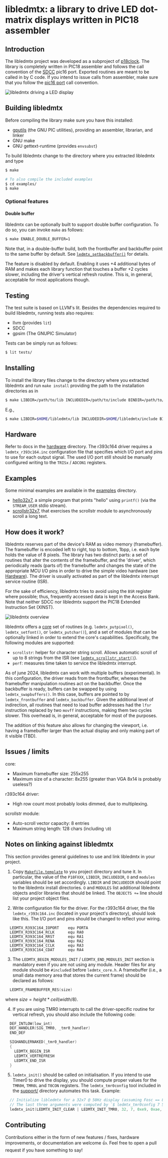 # libledmtx: a library to drive LED dot-matrix displays written in PIC18 assembler

## Introduction
The libledmtx project was developed as a subproject of [p18clock](https://github.com/jalopezg-git/p18clock).
The library is completely written in PIC18 assembler and follows the call convention of the [SDCC](http://sdcc.sourceforge.net/) pic16 port.
Exported routines are meant to be called in by C code.
If you intend to issue calls from assembler, make sure that you follow the [pic16 port](http://sdcc.sourceforge.net/doc/sdccman.pdf) call convention.

![libledmtx driving a LED display](doc/demo.jpg)

## Building libledmtx
Before compiling the library make sure you have this installed:
- [gputils](https://gputils.sourceforge.io/) (the GNU PIC utilities), providing an assembler, librarian, and linker
- GNU make
- GNU gettext-runtime (provides `envsubst`)

To build libledmtx change to the directory where you extracted libledmtx and type
```bash
$ make

# To also compile the included examples
$ cd examples/
$ make
````

### Optional features

#### Double buffer
libledmtx can be optionally built to support double buffer configuration.  To do so, you can invoke `make` as follows:
```bash
$ make ENABLE_DOUBLE_BUFFER=1
```
Note that, in a double-buffer build, both the frontbuffer and backbuffer point to the same buffer by default.  See [`ledmtx_setbackbuffer()`](https://github.com/jalopezg-git/libledmtx/blob/master/include/ledmtx_core.h#L181) for details.

The feature is disabled by default.  Enabling it uses +4 additional bytes of RAM and makes each library function that touches a buffer +2 cycles slower, including the driver's vertical refresh routine.
This is, in general, acceptable for most applications though.

## Testing
The test suite is based on LLVM's lit.  Besides the dependencies required to build libledmtx, running tests also requires:
- llvm (provides `lit`)
- SDCC
- gpsim (The GNUPIC Simulator)

Tests can be simply run as follows:
```bash
$ lit tests/
```

## Installing
To install the library files change to the directory where you extracted libledmtx and run `make install` providing the path to the installation directories as in
```bash
$ make LIBDIR=/path/to/lib INCLUDEDIR=/path/to/include BINDIR=/path/to/bin install
```
E.g.,
```bash
$ make LIBDIR=$HOME/libledmtx/lib INCLUDEDIR=$HOME/libledmtx/include BINDIR=$HOME/libledmtx/bin install
```

## Hardware
Refer to docs in the [hardware](https://github.com/jalopezg-git/libledmtx/tree/master/doc/hardware/) directory.
The r393c164 driver requires a `ledmtx_r393c164.inc` configuration file that specifies which I/O port and pins to use for each output signal.
The used I/O port still should be manually configured writing to the `TRISx` / `ADCON1` registers.

## Examples
Some minimal examples are available in the [examples](https://github.com/jalopezg-git/libledmtx/tree/master/examples/) directory.
- [hello32x7](https://github.com/jalopezg-git/libledmtx/blob/master/examples/hello32x7/hello32x7.c), a simple program that prints "hello" using `printf()` (via the `STREAM_USER` stdio stream).
- [scrollstr32x7](https://github.com/jalopezg-git/libledmtx/blob/master/examples/scrollstr32x7/scrollstr32x7.c), that exercises the scrollstr module to asynchronously scroll a long text.

## How does it work?
libledmtx reserves part of the device's RAM as video memory (framebuffer).  The framebuffer is encoded left to right, top to bottom, 1bpp, i.e. each byte holds the value of 8 pixels.
The library has two distinct parts: a set of routines that alter the contents of the framebuffer, and the 'driver', which periodically reads (parts of) the framebuffer and changes the state of the appropriate MCU I/O pins in order to drive the simple video hardware (see [Hardware](https://github.com/jalopezg-git/libledmtx/#hardware)).
The driver is usually activated as part of the libledmtx interrupt service routine (ISR).

For the sake of efficiency, libledmtx tries to avoid using the `BSR` register where possible; thus, frequently accessed data is kept in the Access Bank.
Note that neither SDCC nor libledmtx support the PIC18 Extended Instruction Set (XINST).

![libledmtx overview](doc/overview.png)

libledmtx offers a [core](https://github.com/jalopezg-git/libledmtx/blob/master/include/ledmtx_core.h) set of routines (e.g. `ledmtx_putpixel()`, `ledmtx_setfont()`, or `ledmtx_putchar()`), and a set of modules that can be optionally linked in order to extend the core's capabilities.  Specifically, the following modules are supported:
- `scrollstr`: helper for character string scroll.  Allows automatic scroll of up to 8 strings from the ISR (see [`ledmtx_scrollstr_start()`](https://github.com/jalopezg-git/libledmtx/blob/master/include/ledmtx_scrollstr.h)).
- `perf`: measures time taken to service the libledmtx interrupt.

As of june 2024, libledmtx can work with multiple buffers (experimental).  In this configuration, the driver reads from the frontbuffer, whereas the framebuffer manipulation routines act on the backbuffer.  Once the backbuffer is ready, buffers can be swapped by using `ledmtx_swapbuffers()`.
In this case, buffers are pointed to by `ledmtx_frontbuffer` and `ledmtx_backbuffer`.  Given the additional level of indirection, all routines that need to load buffer addresses had the `lfsr` instruction replaced by two `movff` instructions, making them two cycles slower.  This overhead is, in general, acceptable for most of the purposes.

The addition of this feature also allows for changing the viewport, i.e. having a framebuffer larger than the actual display and only making part of it visible (TBD).

## Issues / limits
core:
- Maximum framebuffer size:	255x255
- Maximum size of a character:		8x255 (greater than VGA 8x14 is probably useless?)

r393c164 driver:
- High row count most probably looks dimmed, due to multiplexing.

scrollstr module:
- Auto-scroll vector capacity:		8 entries
- Maximum string length:		128 chars (including `\0`)

## Notes on linking against libledmtx
This section provides general guidelines to use and link libledmtx in your project.

1. Copy [`Makefile.template`](https://github.com/jalopezg-git/libledmtx/blob/master/doc/Makefile.template) to you project directory and tune it.
In particular, the value of the `P18FXXX`, `LIBDIR`, `INCLUDEDIR`, `O` and `modules` variables should be set accordingly.
`LIBDIR` and `INCLUDEDIR` should point to the libledmtx install directories.
`O` and `MODULES` list additional libledmtx objects and/or libraries that should be linked.
The `OBJECTS +=` line should list your project object files.

2. Write configuration file for the driver.
For the r393c164 driver, the file `ledmtx_r393c164.inc` (located in your project's directory), should look like this.  The I/O port and pins should be changed to reflect your wiring.
```
  LEDMTX_R393C164_IOPORT	equ	PORTA
  LEDMTX_R393C164_RCLK		equ	RA0
  LEDMTX_R393C164_RRST		equ	RA1
  LEDMTX_R393C164_RENA		equ	RA2
  LEDMTX_R393C164_CCLK		equ	RA3
  LEDMTX_R393C164_CDAT		equ	RA4
```

3. The `LEDMTX_BEGIN_MODULES_INIT` / `LEDMTX_END_MODULES_INIT` section is mandatory even if you are not using any module.
Header files for any module should be `#include`d before `ledmtx_core.h`.
A framebuffer (i.e., a small data memory area that stores the current frame) should be declared as follows:
```c
  LEDMTX_FRAMEBUFFER_RES(size)
```
where $size = height * ceil(width / 8)$.

4. If you are using TMR0 interrupts to call the driver-specific routine for vertical refresh, you should also include the following code:
```c
  DEF_INTLOW(low_int)
  DEF_HANDLER(SIG_TMR0, _tmr0_handler)
  END_DEF

  SIGHANDLERNAKED(_tmr0_handler)
  {
    LEDMTX_BEGIN_ISR
    LEDMTX_VERTREFRESH
    LEDMTX_END_ISR
  }
```

5. `ledmtx_init()` should be called on initialisation.  If you intend to use Timer0 to drive the display, you should compute proper values for the `TMR0H`, `TMR0L` and `T0CON` registers.
The `ledmtx_tmr0config` tool included in the [support/](https://github.com/jalopezg-git/libledmtx/tree/master/support/) directory automates this task.
Example:
```c
  // Initialize libledmtx for a 32x7 @ 50Hz display (assuming Fosc == 8MHz)
  // The last three arguments were computed by `$ ledmtx_tmr0config 7 50 8000000`
  ledmtx_init(LEDMTX_INIT_CLEAR | LEDMTX_INIT_TMR0, 32, 7, 0xe9, 0xae, 0x88)
```

## Contributing
Contributions either in the form of new features / fixes, hardware improvements, or documentation are welcome :+1:.
Feel free to open a pull request if you have something to say!
